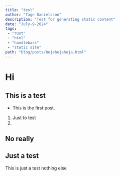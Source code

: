 ```yaml
---
title: "test"
author: "Tage Danielsson"
description: "Test for generating static content"
date: "July-9-2024"
tags:
 - "rust"
 - "html"
 - "handlebars"
 - "static site"
path: "blog/posts/hejahejaheja.html"
---
```


# Hi

## This is a test
 - This is the first post. 
 1. Just to test
 2. 

 



## No really
## Just a test

This is just a test
nothing else

